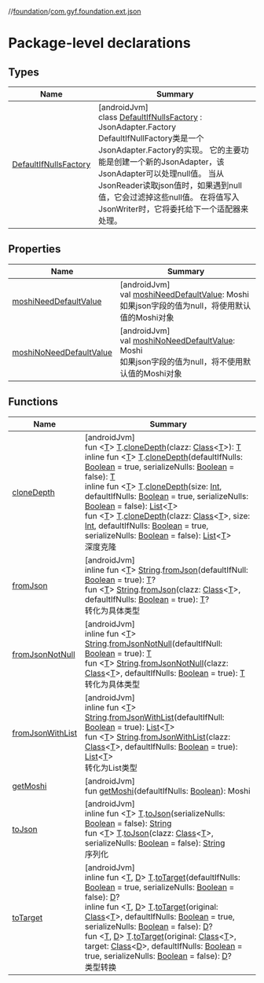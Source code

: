 //[foundation](../../index.md)/[com.gyf.foundation.ext.json](index.md)

# Package-level declarations

## Types

| Name | Summary |
|---|---|
| [DefaultIfNullsFactory](-default-if-nulls-factory/index.md) | [androidJvm]<br>class [DefaultIfNullsFactory](-default-if-nulls-factory/index.md) : JsonAdapter.Factory<br>DefaultIfNullFactory类是一个JsonAdapter.Factory的实现。 它的主要功能是创建一个新的JsonAdapter，该JsonAdapter可以处理null值。 当从JsonReader读取json值时，如果遇到null值，它会过滤掉这些null值。 在将值写入JsonWriter时，它将委托给下一个适配器来处理。 |

## Properties

| Name | Summary |
|---|---|
| [moshiNeedDefaultValue](moshi-need-default-value.md) | [androidJvm]<br>val [moshiNeedDefaultValue](moshi-need-default-value.md): Moshi<br>如果json字段的值为null，将使用默认值的Moshi对象 |
| [moshiNoNeedDefaultValue](moshi-no-need-default-value.md) | [androidJvm]<br>val [moshiNoNeedDefaultValue](moshi-no-need-default-value.md): Moshi<br>如果json字段的值为null，将不使用默认值的Moshi对象 |

## Functions

| Name | Summary |
|---|---|
| [cloneDepth](clone-depth.md) | [androidJvm]<br>fun &lt;[T](clone-depth.md)&gt; [T](clone-depth.md).[cloneDepth](clone-depth.md)(clazz: [Class](https://developer.android.com/reference/kotlin/java/lang/Class.html)&lt;[T](clone-depth.md)&gt;): [T](clone-depth.md)<br>inline fun &lt;[T](clone-depth.md)&gt; [T](clone-depth.md).[cloneDepth](clone-depth.md)(defaultIfNulls: [Boolean](https://kotlinlang.org/api/core/kotlin-stdlib/kotlin/-boolean/index.html) = true, serializeNulls: [Boolean](https://kotlinlang.org/api/core/kotlin-stdlib/kotlin/-boolean/index.html) = false): [T](clone-depth.md)<br>inline fun &lt;[T](clone-depth.md)&gt; [T](clone-depth.md).[cloneDepth](clone-depth.md)(size: [Int](https://kotlinlang.org/api/core/kotlin-stdlib/kotlin/-int/index.html), defaultIfNulls: [Boolean](https://kotlinlang.org/api/core/kotlin-stdlib/kotlin/-boolean/index.html) = true, serializeNulls: [Boolean](https://kotlinlang.org/api/core/kotlin-stdlib/kotlin/-boolean/index.html) = false): [List](https://kotlinlang.org/api/core/kotlin-stdlib/kotlin.collections/-list/index.html)&lt;[T](clone-depth.md)&gt;<br>fun &lt;[T](clone-depth.md)&gt; [T](clone-depth.md).[cloneDepth](clone-depth.md)(clazz: [Class](https://developer.android.com/reference/kotlin/java/lang/Class.html)&lt;[T](clone-depth.md)&gt;, size: [Int](https://kotlinlang.org/api/core/kotlin-stdlib/kotlin/-int/index.html), defaultIfNulls: [Boolean](https://kotlinlang.org/api/core/kotlin-stdlib/kotlin/-boolean/index.html) = true, serializeNulls: [Boolean](https://kotlinlang.org/api/core/kotlin-stdlib/kotlin/-boolean/index.html) = false): [List](https://kotlinlang.org/api/core/kotlin-stdlib/kotlin.collections/-list/index.html)&lt;[T](clone-depth.md)&gt;<br>深度克隆 |
| [fromJson](from-json.md) | [androidJvm]<br>inline fun &lt;[T](from-json.md)&gt; [String](https://kotlinlang.org/api/core/kotlin-stdlib/kotlin/-string/index.html).[fromJson](from-json.md)(defaultIfNull: [Boolean](https://kotlinlang.org/api/core/kotlin-stdlib/kotlin/-boolean/index.html) = true): [T](from-json.md)?<br>fun &lt;[T](from-json.md)&gt; [String](https://kotlinlang.org/api/core/kotlin-stdlib/kotlin/-string/index.html).[fromJson](from-json.md)(clazz: [Class](https://developer.android.com/reference/kotlin/java/lang/Class.html)&lt;[T](from-json.md)&gt;, defaultIfNulls: [Boolean](https://kotlinlang.org/api/core/kotlin-stdlib/kotlin/-boolean/index.html) = true): [T](from-json.md)?<br>转化为具体类型 |
| [fromJsonNotNull](from-json-not-null.md) | [androidJvm]<br>inline fun &lt;[T](from-json-not-null.md)&gt; [String](https://kotlinlang.org/api/core/kotlin-stdlib/kotlin/-string/index.html).[fromJsonNotNull](from-json-not-null.md)(defaultIfNull: [Boolean](https://kotlinlang.org/api/core/kotlin-stdlib/kotlin/-boolean/index.html) = true): [T](from-json-not-null.md)<br>fun &lt;[T](from-json-not-null.md)&gt; [String](https://kotlinlang.org/api/core/kotlin-stdlib/kotlin/-string/index.html).[fromJsonNotNull](from-json-not-null.md)(clazz: [Class](https://developer.android.com/reference/kotlin/java/lang/Class.html)&lt;[T](from-json-not-null.md)&gt;, defaultIfNulls: [Boolean](https://kotlinlang.org/api/core/kotlin-stdlib/kotlin/-boolean/index.html) = true): [T](from-json-not-null.md)<br>转化为具体类型 |
| [fromJsonWithList](from-json-with-list.md) | [androidJvm]<br>inline fun &lt;[T](from-json-with-list.md)&gt; [String](https://kotlinlang.org/api/core/kotlin-stdlib/kotlin/-string/index.html).[fromJsonWithList](from-json-with-list.md)(defaultIfNull: [Boolean](https://kotlinlang.org/api/core/kotlin-stdlib/kotlin/-boolean/index.html) = true): [List](https://kotlinlang.org/api/core/kotlin-stdlib/kotlin.collections/-list/index.html)&lt;[T](from-json-with-list.md)&gt;<br>fun &lt;[T](from-json-with-list.md)&gt; [String](https://kotlinlang.org/api/core/kotlin-stdlib/kotlin/-string/index.html).[fromJsonWithList](from-json-with-list.md)(clazz: [Class](https://developer.android.com/reference/kotlin/java/lang/Class.html)&lt;[T](from-json-with-list.md)&gt;, defaultIfNulls: [Boolean](https://kotlinlang.org/api/core/kotlin-stdlib/kotlin/-boolean/index.html) = true): [List](https://kotlinlang.org/api/core/kotlin-stdlib/kotlin.collections/-list/index.html)&lt;[T](from-json-with-list.md)&gt;<br>转化为List<T>类型 |
| [getMoshi](get-moshi.md) | [androidJvm]<br>fun [getMoshi](get-moshi.md)(defaultIfNulls: [Boolean](https://kotlinlang.org/api/core/kotlin-stdlib/kotlin/-boolean/index.html)): Moshi |
| [toJson](to-json.md) | [androidJvm]<br>inline fun &lt;[T](to-json.md)&gt; [T](to-json.md).[toJson](to-json.md)(serializeNulls: [Boolean](https://kotlinlang.org/api/core/kotlin-stdlib/kotlin/-boolean/index.html) = false): [String](https://kotlinlang.org/api/core/kotlin-stdlib/kotlin/-string/index.html)<br>fun &lt;[T](to-json.md)&gt; [T](to-json.md).[toJson](to-json.md)(clazz: [Class](https://developer.android.com/reference/kotlin/java/lang/Class.html)&lt;[T](to-json.md)&gt;, serializeNulls: [Boolean](https://kotlinlang.org/api/core/kotlin-stdlib/kotlin/-boolean/index.html) = false): [String](https://kotlinlang.org/api/core/kotlin-stdlib/kotlin/-string/index.html)<br>序列化 |
| [toTarget](to-target.md) | [androidJvm]<br>inline fun &lt;[T](to-target.md), [D](to-target.md)&gt; [T](to-target.md).[toTarget](to-target.md)(defaultIfNulls: [Boolean](https://kotlinlang.org/api/core/kotlin-stdlib/kotlin/-boolean/index.html) = true, serializeNulls: [Boolean](https://kotlinlang.org/api/core/kotlin-stdlib/kotlin/-boolean/index.html) = false): [D](to-target.md)?<br>inline fun &lt;[T](to-target.md), [D](to-target.md)&gt; [T](to-target.md).[toTarget](to-target.md)(original: [Class](https://developer.android.com/reference/kotlin/java/lang/Class.html)&lt;[T](to-target.md)&gt;, defaultIfNulls: [Boolean](https://kotlinlang.org/api/core/kotlin-stdlib/kotlin/-boolean/index.html) = true, serializeNulls: [Boolean](https://kotlinlang.org/api/core/kotlin-stdlib/kotlin/-boolean/index.html) = false): [D](to-target.md)?<br>fun &lt;[T](to-target.md), [D](to-target.md)&gt; [T](to-target.md).[toTarget](to-target.md)(original: [Class](https://developer.android.com/reference/kotlin/java/lang/Class.html)&lt;[T](to-target.md)&gt;, target: [Class](https://developer.android.com/reference/kotlin/java/lang/Class.html)&lt;[D](to-target.md)&gt;, defaultIfNulls: [Boolean](https://kotlinlang.org/api/core/kotlin-stdlib/kotlin/-boolean/index.html) = true, serializeNulls: [Boolean](https://kotlinlang.org/api/core/kotlin-stdlib/kotlin/-boolean/index.html) = false): [D](to-target.md)?<br>类型转换 |